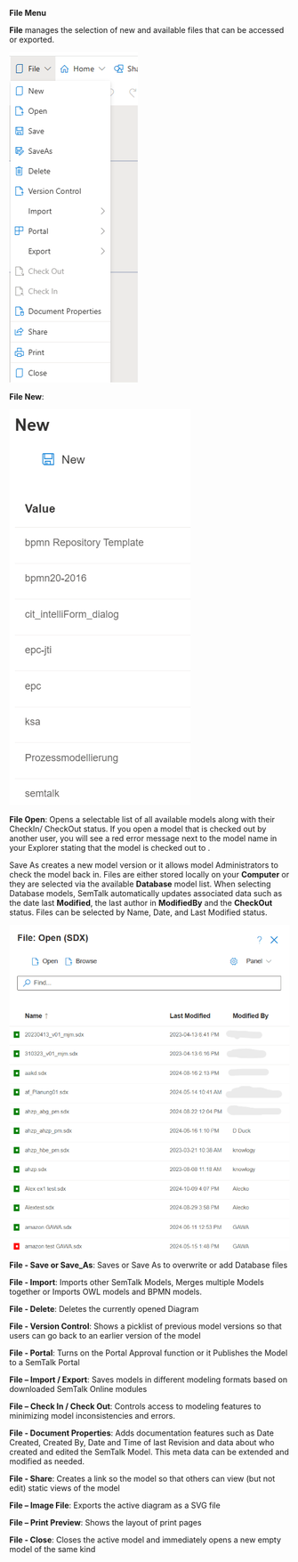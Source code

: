 **File Menu**

**File** manages the selection of new and available files that can be accessed or exported.

![alt text](images/PullDownMenu2.png)

**File New**:

![alt text](<images/File - New.png>)

**File Open**: Opens a selectable list of all available models along with their CheckIn/ CheckOut status. If you open a model that is checked out by another user, you will see a red error message next to the model name in your Explorer stating that the model is checked out to <user x>. 

Save As creates a new model version or it allows model Administrators to check the model back in. Files are either stored locally on your **Computer** or they are selected via the available  **Database** model list. When selecting Database models, SemTalk automatically updates associated data such as the date last **Modified**, the last author in **ModifiedBy** and the **CheckOut** status. Files can be selected by Name, Date, and Last Modified status.

![alt text](<images/FIle Open Menu.png>)

**File - Save or Save_As**: Saves or Save As to overwrite or add Database files

**File - Import**: Imports other SemTalk Models, Merges multiple Models together or Imports OWL models and BPMN models.

**File - Delete**: Deletes the currently opened Diagram

**File - Version Control**: Shows a picklist of previous model versions so that users can go back to an earlier version of the model

**File - Portal**: Turns on the Portal Approval function or it Publishes the Model to a SemTalk Portal

**File – Import / Export**: Saves models in different modeling formats based on downloaded SemTalk Online modules

**File – Check In / Check Out**:  Controls access to modeling features to minimizing model inconsistencies and errors.

**File - Document Properties**: Adds documentation features such as Date Created, Created By, Date and Time of last Revision and data about who created and edited the SemTalk Model. This meta data can be extended and modified as needed.

**File - Share**: Creates a link so the model so that others can view (but not edit) static views of the model 

**File – Image File**: Exports the active diagram as a SVG file

**File – Print Preview**: Shows the layout of print pages

**File - Close**: Closes the active model and immediately opens a new empty model of the same kind






